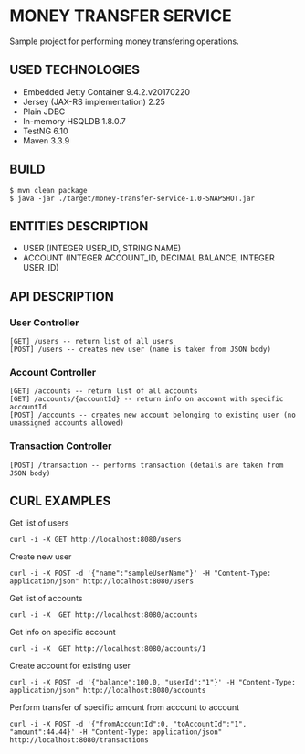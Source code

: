 # MONEY TRANSFER SERVICE

Sample project for performing money transfering operations.

## USED TECHNOLOGIES

* Embedded Jetty Container 9.4.2.v20170220
* Jersey (JAX-RS implementation) 2.25
* Plain JDBC
* In-memory HSQLDB 1.8.0.7
* TestNG 6.10
* Maven 3.3.9

## BUILD

```
$ mvn clean package
$ java -jar ./target/money-transfer-service-1.0-SNAPSHOT.jar
```

## ENTITIES DESCRIPTION

* USER (INTEGER USER_ID, STRING NAME)
* ACCOUNT (INTEGER ACCOUNT_ID, DECIMAL BALANCE, INTEGER USER_ID)

## API DESCRIPTION

### User Controller

```
[GET] /users -- return list of all users
[POST] /users -- creates new user (name is taken from JSON body)
```
### Account Controller
```
[GET] /accounts -- return list of all accounts
[GET] /accounts/{accountId} -- return info on account with specific accountId
[POST] /accounts -- creates new account belonging to existing user (no unassigned accounts allowed)
```
### Transaction Controller
```
[POST] /transaction -- performs transaction (details are taken from JSON body)
```
## CURL EXAMPLES

Get list of users
```
curl -i -X GET http://localhost:8080/users
```
Create new user
```
curl -i -X POST -d '{"name":"sampleUserName"}' -H "Content-Type: application/json" http://localhost:8080/users
```
Get list of accounts
```
curl -i -X  GET http://localhost:8080/accounts
```
Get info on specific account
```
curl -i -X  GET http://localhost:8080/accounts/1
```
Create account for existing user
```
curl -i -X POST -d '{"balance":100.0, "userId":"1"}' -H "Content-Type: application/json" http://localhost:8080/accounts
```
Perform transfer of specific amount from account to account
```
curl -i -X POST -d '{"fromAccountId":0, "toAccountId":"1", "amount":44.44}' -H "Content-Type: application/json" http://localhost:8080/transactions
```
